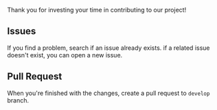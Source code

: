 Thank you for investing your time in contributing to our project!

## Issues
If you find a problem, search if an issue already exists. if a related issue doesn't exist, you can open a new issue.

## Pull Request
When you're finished with the changes, create a pull request to `develop` branch.
